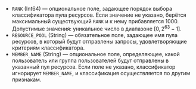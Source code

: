 * `RANK` (Int64) — опциональное поле, задающее порядок выбора классификатора пула ресурсов. Если значение не указано, берётся максимальный существующий `RANK` и к нему прибавляется 1000. Допустимые значения: уникальное число в диапазоне $[0, 2^{63}-1]$.
* `RESOURCE_POOL` (String) — обязательное поле, задающее имя пула ресурсов, в который будут отправлены запросы, удовлетворяющие критериям классификатора.
* `MEMBER_NAME` (String) — опциональное поле, определяющее, какой пользователь или группа пользователей будут отправлены в указанный пул ресурсов. Если поле не указано, классификатор игнорирует `MEMBER_NAME`, и классификация осуществляется по другим признакам.